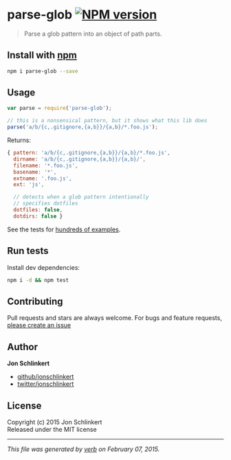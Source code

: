 # parse-glob [![NPM version](https://badge.fury.io/js/parse-glob.svg)](http://badge.fury.io/js/parse-glob)

> Parse a glob pattern into an object of path parts.

## Install with [npm](npmjs.org)

```bash
npm i parse-glob --save
```

## Usage

```js
var parse = require('parse-glob');

// this is a nonsensical pattern, but it shows what this lib does
parse('a/b/{c,.gitignore,{a,b}}/{a,b}/*.foo.js');
```

Returns:

```js
{ pattern: 'a/b/{c,.gitignore,{a,b}}/{a,b}/*.foo.js',
  dirname: 'a/b/{c,.gitignore,{a,b}}/{a,b}/',
  filename: '*.foo.js',
  basename: '*',
  extname: '.foo.js',
  ext: 'js',

  // detects when a glob pattern intentionally 
  // specifies dotfiles
  dotfiles: false,
  dotdirs: false }
```

See the tests for [hundreds of examples](./test.js).

## Run tests

Install dev dependencies:

```bash
npm i -d && npm test
```

## Contributing
Pull requests and stars are always welcome. For bugs and feature requests, [please create an issue](https://github.com/jonschlinkert/parse-glob/issues)

## Author

**Jon Schlinkert**
 
+ [github/jonschlinkert](https://github.com/jonschlinkert)
+ [twitter/jonschlinkert](http://twitter.com/jonschlinkert) 

## License
Copyright (c) 2015 Jon Schlinkert  
Released under the MIT license

***

_This file was generated by [verb](https://github.com/assemble/verb) on February 07, 2015._
